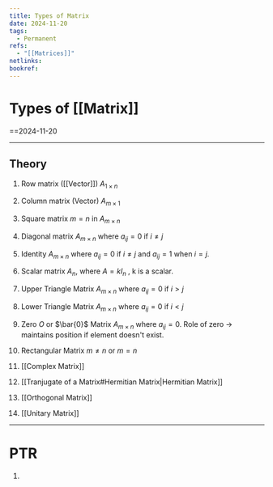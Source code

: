 ```yaml
---
title: Types of Matrix
date: 2024-11-20
tags:
  - Permanent
refs:
  - "[[Matrices]]"
netlinks: 
bookref:
---
```

# Types of [[Matrix]]
==2024-11-20

---
## Theory
1. Row matrix ([[Vector]])
$A_{1\times n}$

2. Column matrix (Vector)
$A_{m\times1}$

3. Square matrix
$m=n$ in $A_{m\times n}$

4. Diagonal matrix
$A_{m\times n}$ where $a_{ij}=0$ if $i\neq j$

5. Identity
$A_{m\times n}$ where $a_{ij}=0$ if $i\neq j$ and $a_{ij}=1$ when $i=j$.

6. Scalar matrix
$A_{n}$, where $A=kI_{n}$ , k is a scalar.

7. Upper Triangle Matrix
$A_{m\times n}$ where $a_{ij}=0$ if $i>j$

8. Lower Triangle Matrix
$A_{m\times n}$ where $a_{ij}=0$ if $i<j$

9. Zero $O$ or $\bar{0}$ Matrix
$A_{m\times n}$ where $a_{ij}=0$.
Role of zero -> maintains position if element doesn't exist.

10. Rectangular Matrix
$m\neq n$ or $m=n$

11. [[Complex Matrix]]
12. [[Tranjugate of a Matrix#Hermitian Matrix|Hermitian Matrix]]
13. [[Orthogonal Matrix]]
14. [[Unitary Matrix]]

---
# PTR

1. 